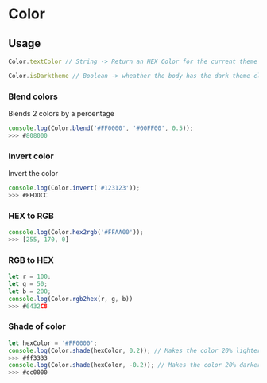 # Color

## Usage
```js
Color.textColor // String -> Return an HEX Color for the current theme
```
```js
Color.isDarktheme // Boolean -> wheather the body has the dark theme class (can be personalized)
```



### Blend colors
Blends 2 colors by a percentage
```js
console.log(Color.blend('#FF0000', '#00FF00', 0.5));
>>> #808000
```

### Invert color
Invert the color
```js
console.log(Color.invert('#123123'));
>>> #EEDDCC
```

### HEX to RGB
```js
console.log(Color.hex2rgb('#FFAA00'));
>>> [255, 170, 0]
```

### RGB to HEX
```js
let r = 100;
let g = 50;
let b = 200;
console.log(Color.rgb2hex(r, g, b))
>>> #6432C8
```


### Shade of color
```js
let hexColor = '#FF0000';
console.log(Color.shade(hexColor, 0.2)); // Makes the color 20% lighter
>>> #ff3333
console.log(Color.shade(hexColor, -0.2)); // Makes the color 20% darker
>>> #cc0000
```